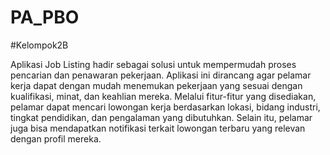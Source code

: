 # PA_PBO
#Kelompok2B

Aplikasi Job Listing hadir sebagai solusi untuk mempermudah proses pencarian dan penawaran pekerjaan. Aplikasi ini dirancang agar pelamar kerja dapat dengan mudah menemukan pekerjaan yang sesuai dengan kualifikasi, minat, dan keahlian mereka. Melalui fitur-fitur yang disediakan, pelamar dapat mencari lowongan kerja berdasarkan lokasi, bidang industri, tingkat pendidikan, dan pengalaman yang dibutuhkan. Selain itu, pelamar juga bisa mendapatkan notifikasi terkait lowongan terbaru yang relevan dengan profil mereka.
